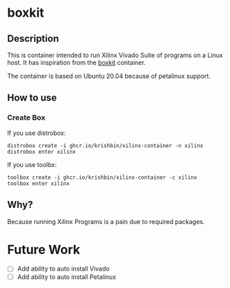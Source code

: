 # boxkit

## Description

This is container intended to run Xilinx Vivado Suite of programs on a Linux host. It has inspiration from the [boxkit](https://github.com/ublue-os/boxkit) container.

The container is based on Ubuntu 20.04 because of petalinux support.

## How to use

### Create Box

If you use distrobox:

    distrobox create -i ghcr.io/krishbin/xilinx-container -n xilinx
    distrobox enter xilinx

If you use toolbx:

    toolbox create -i ghcr.io/krishbin/xilinx-container -c xilinx
    toolbox enter xilinx

## Why?

Because running Xilinx Programs is a pain due to required packages.

# Future Work

- [ ] Add ability to auto install Vivado
- [ ] Add ability to auto install Petalinux
